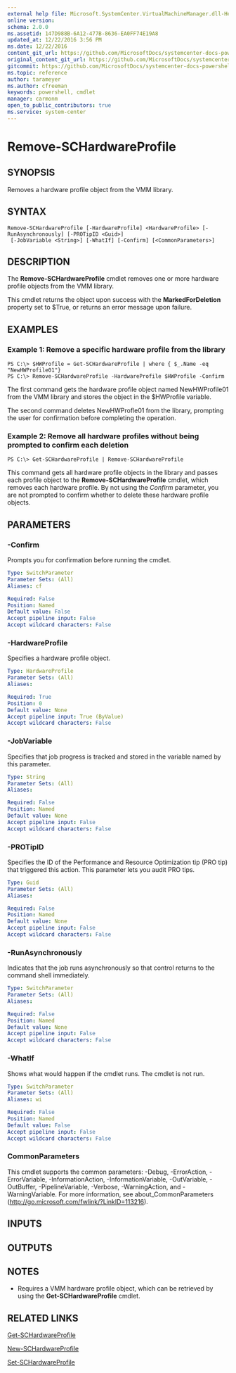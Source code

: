 ```yaml
---
external help file: Microsoft.SystemCenter.VirtualMachineManager.dll-Help.xml
online version: 
schema: 2.0.0
ms.assetid: 147D988B-6A12-477B-8636-EA0FF74E19A8
updated_at: 12/22/2016 3:56 PM
ms.date: 12/22/2016
content_git_url: https://github.com/MicrosoftDocs/systemcenter-docs-powershell/blob/master/systemcenter-cmdlets/SystemCenter2016/VirtualMachineManager/vlatest/Remove-SCHardwareProfile.md
original_content_git_url: https://github.com/MicrosoftDocs/systemcenter-docs-powershell/blob/master/systemcenter-cmdlets/SystemCenter2016/VirtualMachineManager/vlatest/Remove-SCHardwareProfile.md
gitcommit: https://github.com/MicrosoftDocs/systemcenter-docs-powershell/blob/96e5647587661652225fbdd2c797cd4d59d542bc/systemcenter-cmdlets/SystemCenter2016/VirtualMachineManager/vlatest/Remove-SCHardwareProfile.md
ms.topic: reference
author: tarameyer
ms.author: cfreeman
keywords: powershell, cmdlet
manager: carmonm
open_to_public_contributors: true
ms.service: system-center
---
```


# Remove-SCHardwareProfile

## SYNOPSIS
Removes a hardware profile object from the VMM library.

## SYNTAX

```
Remove-SCHardwareProfile [-HardwareProfile] <HardwareProfile> [-RunAsynchronously] [-PROTipID <Guid>]
 [-JobVariable <String>] [-WhatIf] [-Confirm] [<CommonParameters>]
```

## DESCRIPTION
The **Remove-SCHardwareProfile** cmdlet removes one or more hardware profile objects from the VMM library.

This cmdlet returns the object upon success with the **MarkedForDeletion** property set to $True, or returns an error message upon failure.

## EXAMPLES

### Example 1: Remove a specific hardware profile from the library
```
PS C:\> $HWProfile = Get-SCHardwareProfile | where { $_.Name -eq "NewHWProfile01"}
PS C:\> Remove-SCHardwareProfile -HardwareProfile $HWProfile -Confirm
```

The first command gets the hardware profile object named NewHWProfile01 from the VMM library and stores the object in the $HWProfile variable.

The second command deletes NewHWProfle01 from the library, prompting the user for confirmation before completing the operation.

### Example 2: Remove all hardware profiles without being prompted to confirm each deletion
```
PS C:\> Get-SCHardwareProfile | Remove-SCHardwareProfile
```

This command gets all hardware profile objects in the library and passes each profile object to the **Remove-SCHardwareProfile** cmdlet, which removes each hardware profile.
By not using the *Confirm* parameter, you are not prompted to confirm whether to delete these hardware profile objects.

## PARAMETERS

### -Confirm
Prompts you for confirmation before running the cmdlet.

```yaml
Type: SwitchParameter
Parameter Sets: (All)
Aliases: cf

Required: False
Position: Named
Default value: False
Accept pipeline input: False
Accept wildcard characters: False
```

### -HardwareProfile
Specifies a hardware profile object.

```yaml
Type: HardwareProfile
Parameter Sets: (All)
Aliases: 

Required: True
Position: 0
Default value: None
Accept pipeline input: True (ByValue)
Accept wildcard characters: False
```

### -JobVariable
Specifies that job progress is tracked and stored in the variable named by this parameter.

```yaml
Type: String
Parameter Sets: (All)
Aliases: 

Required: False
Position: Named
Default value: None
Accept pipeline input: False
Accept wildcard characters: False
```

### -PROTipID
Specifies the ID of the Performance and Resource Optimization tip (PRO tip) that triggered this action.
This parameter lets you audit PRO tips.

```yaml
Type: Guid
Parameter Sets: (All)
Aliases: 

Required: False
Position: Named
Default value: None
Accept pipeline input: False
Accept wildcard characters: False
```

### -RunAsynchronously
Indicates that the job runs asynchronously so that control returns to the command shell immediately.

```yaml
Type: SwitchParameter
Parameter Sets: (All)
Aliases: 

Required: False
Position: Named
Default value: None
Accept pipeline input: False
Accept wildcard characters: False
```

### -WhatIf
Shows what would happen if the cmdlet runs.
The cmdlet is not run.

```yaml
Type: SwitchParameter
Parameter Sets: (All)
Aliases: wi

Required: False
Position: Named
Default value: False
Accept pipeline input: False
Accept wildcard characters: False
```

### CommonParameters
This cmdlet supports the common parameters: -Debug, -ErrorAction, -ErrorVariable, -InformationAction, -InformationVariable, -OutVariable, -OutBuffer, -PipelineVariable, -Verbose, -WarningAction, and -WarningVariable. For more information, see about_CommonParameters (http://go.microsoft.com/fwlink/?LinkID=113216).

## INPUTS

## OUTPUTS

## NOTES
* Requires a VMM hardware profile object, which can be retrieved by using the **Get-SCHardwareProfile** cmdlet.

## RELATED LINKS

[Get-SCHardwareProfile](xref:SystemCenter2016/VirtualMachineManager/vlatest/Get-SCHardwareProfile.md)

[New-SCHardwareProfile](xref:SystemCenter2016/VirtualMachineManager/vlatest/New-SCHardwareProfile.md)

[Set-SCHardwareProfile](xref:SystemCenter2016/VirtualMachineManager/vlatest/Set-SCHardwareProfile.md)

